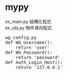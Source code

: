 # mypy

ex_main.py
結構化程式
<br>
ex_obj.py
物件導向程式

<pre>
wg_config.py
def WG_Username():
	return 'user'
def WG_Password():
	return 'password'
def Auth_Login_Host():
	return '127.0.0.1'	
</pre>

